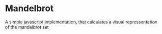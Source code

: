 # Mandelbrot #

A simple javascript implementation, that calculates a visual repressentation of the mandelbrot set